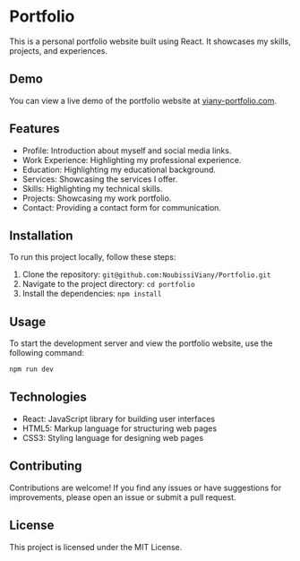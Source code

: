 # Portfolio

This is a personal portfolio website built using React. It showcases my skills, projects, and experiences.

## Demo

You can view a live demo of the portfolio website at [viany-portfolio.com](https://viany-portfolio.netlify.app/).

## Features

- Profile: Introduction about myself and social media links.
- Work Experience: Highlighting my professional experience.
- Education: Highlighting my educational background.
- Services: Showcasing the services I offer.
- Skills: Highlighting my technical skills.
- Projects: Showcasing my work portfolio.
- Contact: Providing a contact form for communication.

## Installation

To run this project locally, follow these steps:

1. Clone the repository: `git@github.com:NoubissiViany/Portfolio.git`
2. Navigate to the project directory: `cd portfolio`
3. Install the dependencies: `npm install`

## Usage

To start the development server and view the portfolio website, use the following command:

```bash
npm run dev
```

## Technologies

- React: JavaScript library for building user interfaces
- HTML5: Markup language for structuring web pages
- CSS3: Styling language for designing web pages

## Contributing

Contributions are welcome! If you find any issues or have suggestions for improvements, please open an issue or submit a pull request.

## License

This project is licensed under the MIT License.
